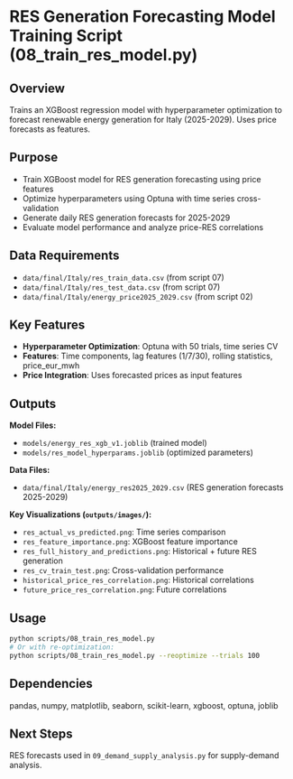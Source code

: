 # RES Generation Forecasting Model Training Script (08_train_res_model.py)

## Overview
Trains an XGBoost regression model with hyperparameter optimization to forecast renewable energy generation for Italy (2025-2029). Uses price forecasts as features.

## Purpose
- Train XGBoost model for RES generation forecasting using price features
- Optimize hyperparameters using Optuna with time series cross-validation
- Generate daily RES generation forecasts for 2025-2029
- Evaluate model performance and analyze price-RES correlations

## Data Requirements
- `data/final/Italy/res_train_data.csv` (from script 07)
- `data/final/Italy/res_test_data.csv` (from script 07)
- `data/final/Italy/energy_price2025_2029.csv` (from script 02)

## Key Features
- **Hyperparameter Optimization**: Optuna with 50 trials, time series CV
- **Features**: Time components, lag features (1/7/30), rolling statistics, price_eur_mwh
- **Price Integration**: Uses forecasted prices as input features

## Outputs
**Model Files:**
- `models/energy_res_xgb_v1.joblib` (trained model)
- `models/res_model_hyperparams.joblib` (optimized parameters)

**Data Files:**
- `data/final/Italy/energy_res2025_2029.csv` (RES generation forecasts 2025-2029)

**Key Visualizations (`outputs/images/`):**
- `res_actual_vs_predicted.png`: Time series comparison
- `res_feature_importance.png`: XGBoost feature importance
- `res_full_history_and_predictions.png`: Historical + future RES generation
- `res_cv_train_test.png`: Cross-validation performance
- `historical_price_res_correlation.png`: Historical correlations
- `future_price_res_correlation.png`: Future correlations

## Usage
```bash
python scripts/08_train_res_model.py
# Or with re-optimization:
python scripts/08_train_res_model.py --reoptimize --trials 100
```

## Dependencies
pandas, numpy, matplotlib, seaborn, scikit-learn, xgboost, optuna, joblib

## Next Steps
RES forecasts used in `09_demand_supply_analysis.py` for supply-demand analysis.

